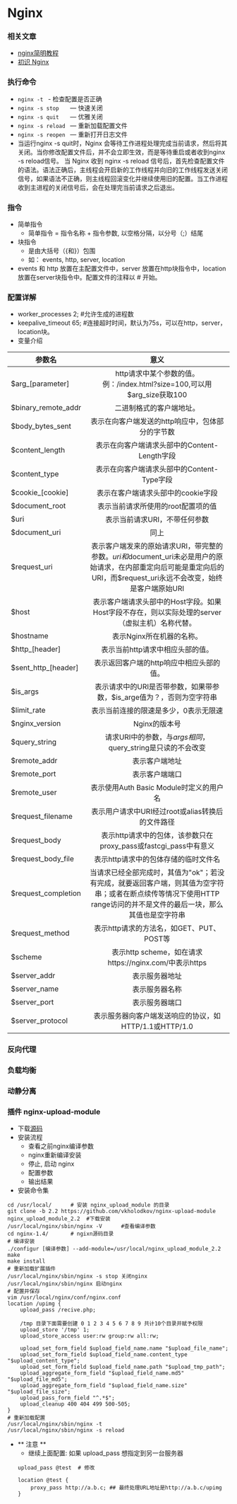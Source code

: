 # Nginx

### 相关文章
- [nginx简明教程](https://yq.aliyun.com/articles/69548?utm_campaign=wenzhang&utm_medium=article&utm_source=QQ-qun&utm_content=m_10376)
- [初识 Nginx](https://lufficc.com/blog/nginx-for-beginners)

### 执行命令
- `nginx -t `        - 检查配置是否正确
- `nginx -s stop   ` — 快速关闭
- `nginx -s quit   ` — 优雅关闭
- `nginx -s reload ` — 重新加载配置文件
- `nginx -s reopen ` — 重新打开日志文件
- 当运行nginx -s quit时，Nginx 会等待工作进程处理完成当前请求，然后将其关闭。当你修改配置文件后，并不会立即生效，而是等待重启或者收到nginx -s reload信号。
当 Nginx 收到 nginx -s reload 信号后，首先检查配置文件的语法。语法正确后，主线程会开启新的工作线程并向旧的工作线程发送关闭信号，如果语法不正确，则主线程回滚变化并继续使用旧的配置。当工作进程收到主进程的关闭信号后，会在处理完当前请求之后退出。

### 指令
- 简单指令
    - 简单指令 = 指令名称 + 指令参数, 以空格分隔，以分号（;）结尾
- 块指令
    - 是由大括号（{和}）包围
    - 如： events, http, server, location
- events 和 http 放置在主配置文件中，server 放置在http块指令中，location放置在server块指令中。配置文件的注释以 # 开始。

### 配置详解
- worker_processes  2;  #允许生成的进程数
- keepalive_timeout 65;  #连接超时时间，默认为75s，可以在http，server，location块。
- 变量介绍

| 参数名 | 意义 |
| ------------- |:-------------:|
| $arg_[parameter] | http请求中某个参数的值。例：/index.html?size=100,可以用$arg_size获取100 |
| $binary_remote_addr | 二进制格式的客户端地址。 |
| $body_bytes_sent | 表示在向客户端发送的http响应中，包体部分的字节数 |
| $content_length | 表示在向客户端请求头部中的Content-Length字段 |
| $content_type | 表示在向客户端请求头部中的Content-Type字段 |
| $cookie_[cookie]  | 表示在客户端请求头部中的cookie字段 |
| $document_root | 表示当前请求所使用的root配置项的值 |
| $uri | 表示当前请求URI，不带任何参数 |
| $document_uri | 同上 |
| $request_uri | 表示客户端发来的原始请求URI，带完整的参数。$uri和$document_uri未必是用户的原始请求，在内部重定向后可能是重定向后的URI，而$request_uri永远不会改变，始终是客户端原始URI |
| $host | 表示客户端请求头部中的Host字段。如果Host字段不存在，则以实际处理的server（虚拟主机）名称代替。 |
| $hostname | 表示Nginx所在机器的名称。 |
| $http_[header] | 表示当前http请求中相应头部的值。 |
| $sent_http_[header] | 表示返回客户端的http响应中相应头部的值。 |
| $is_args | 表示请求中的URI是否带参数，如果带参数，$is_arge值为？，否则为空字符串 |
| $limit_rate | 表示当前连接的限速是多少，0表示无限速 |
| $nginx_version | Nginx的版本号 |
| $query_string | 请求URI中的参数，与$args相同，$query_string是只读的不会改变 |
| $remote_addr | 表示客户端地址 |
| $remote_port | 表示客户端端口 |
| $remote_user | 表示使用Auth Basic Module时定义的用户名 |
| $request_filename | 表示用户请求中URI经过root或alias转换后的文件路径 |
| $request_body | 表示http请求中的包体，该参数只在proxy_pass或fastcgi_pass中有意义 |
| $request_body_file | 表示http请求中的包体存储的临时文件名 |
| $request_completion | 当请求已经全部完成时，其值为"ok"；若没有完成，就要返回客户端，则其值为空字符串；或者在断点续传等情况下使用HTTP range访问的并不是文件的最后一块，那么其值也是空字符串 |
| $request_method | 表示http请求的方法名，如GET、PUT、POST等 |
| $scheme | 表示http scheme，如在请求https://nginx.com/中表示https |
| $server_addr | 表示服务器地址 |
| $server_name | 表示服务器名称 |
| $server_port | 表示服务器端口 |
| $server_protocol | 表示服务器向客户端发送响应的协议，如HTTP/1.1或HTTP/1.0 |

### 反向代理
### 负载均衡
### 动静分离


### 插件 nginx-upload-module
- 下载[源码](https://github.com/vkholodkov/nginx-upload-module)
- 安装流程
    - 查看之前nginx编译参数
    - nginx重新编译安装
    - 停止, 启动 nginx
    - 配置参数
    - 输出结果
- 安装命令集
```shell
cd /usr/local/      # 安装 nginx_upload_module 的目录
git clone -b 2.2 https://github.com/vkholodkov/nginx-upload-module nginx_upload_module_2.2  #下载安装
/usr/local/nginx/sbin/nginx -V      #查看编译参数
cd nginx-1.4/       # ngixn源码目录
# 编译安装
./configur [编译参数] --add-module=/usr/local/nginx_upload_module_2.2
make 
make install 
# 重新加载扩展插件
/usr/local/nginx/sbin/nginx -s stop 关闭nginx
/usr/local/nginx/sbin/nginx 启动nginx
# 配置并保存
vim /usr/local/nginx/conf/nginx.conf
location /upimg {
    upload_pass /recive.php;
         
    /tmp 目录下面需要创建 0 1 2 3 4 5 6 7 8 9 共计10个目录并赋予权限
    upload_store '/tmp' 1; 
    upload_store_access user:rw group:rw all:rw;
        
    upload_set_form_field $upload_field_name.name "$upload_file_name";
    upload_set_form_field $upload_field_name.content_type "$upload_content_type";
    upload_set_form_field $upload_field_name.path "$upload_tmp_path";
    upload_aggregate_form_field "$upload_field_name.md5" "$upload_file_md5";
    upload_aggregate_form_field "$upload_field_name.size" "$upload_file_size";
    upload_pass_form_field "^.*$";
    upload_cleanup 400 404 499 500-505;
}
# 重新加载配置
/usr/local/nginx/sbin/nginx -t 
/usr/local/nginx/sbin/nginx -s reload
```
- ** 注意 **
    - 继续上面配置: 如果 upload_pass 想指定到另一台服务器
    ```
    upload_pass @test  # 修改
    
    location @test {
        proxy_pass http://a.b.c; ## 最终处理URL地址是http://a.b.c/upimg
    }
    ```
